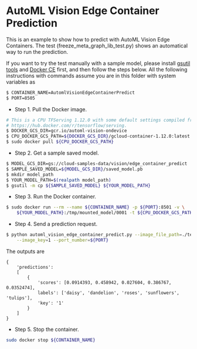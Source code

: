 # AutoML Vision Edge Container Prediction

This is an example to show how to predict with AutoML Vision Edge Containers.
The test (freeze_meta_graph_lib_test.py) shows an automatical way to run the
prediction.

If you want to try the test manually with a sample model, please install
[gsutil tools](https://cloud.google.com/storage/docs/gsutil_install) and
[Docker CE](https://docs.docker.com/install/) first, and then follow the steps
below. All the following instructions with commands assume you are in this
folder with system variables as

```bash
$ CONTAINER_NAME=AutomlVisionEdgeContainerPredict
$ PORT=8505
```

+   Step 1. Pull the Docker image.

```bash
# This is a CPU TFServing 1.12.0 with some default settings compiled from
# https://hub.docker.com/r/tensorflow/serving.
$ DOCKER_GCS_DIR=gcr.io/automl-vision-ondevice
$ CPU_DOCKER_GCS_PATH=${DOCKER_GCS_DIR}/gcloud-container-1.12.0:latest
$ sudo docker pull ${CPU_DOCKER_GCS_PATH}
```

+   Step 2. Get a sample saved model.

```bash
$ MODEL_GCS_DIR=gs://cloud-samples-data/vision/edge_container_predict
$ SAMPLE_SAVED_MODEL=${MODEL_GCS_DIR}/saved_model.pb
$ mkdir model_path
$ YOUR_MODEL_PATH=$(realpath model_path)
$ gsutil -m cp ${SAMPLE_SAVED_MODEL} ${YOUR_MODEL_PATH}
```

+   Step 3. Run the Docker container.

```bash
$ sudo docker run --rm --name ${CONTAINER_NAME} -p ${PORT}:8501 -v \
    ${YOUR_MODEL_PATH}:/tmp/mounted_model/0001 -t ${CPU_DOCKER_GCS_PATH}
```

+   Step 4. Send a prediction request.

```bash
$ python automl_vision_edge_container_predict.py --image_file_path=./test.jpg \
    --image_key=1 --port_number=${PORT}
```

The outputs are

```
{
    'predictions':
    [
        {
            'scores': [0.0914393, 0.458942, 0.027604, 0.386767, 0.0352474],
            labels': ['daisy', 'dandelion', 'roses', 'sunflowers', 'tulips'],
            'key': '1'
        }
    ]
}
```

+   Step 5. Stop the container.

```bash
sudo docker stop ${CONTAINER_NAME}
```

